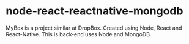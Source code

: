 # node-react-reactnative-mongodb
MyBox is a project similar at DropBox. Created using Node, React and React-Native. This is back-end uses Node and MongoDB.
